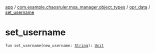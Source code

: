 [app](../../index.md) / [com.example.chaosruler.msa_manager.object_types](../index.md) / [opr_data](index.md) / [set_username](.)

# set_username

`fun set_username(new_username: `[`String`](https://kotlinlang.org/api/latest/jvm/stdlib/kotlin/-string/index.html)`): `[`Unit`](https://kotlinlang.org/api/latest/jvm/stdlib/kotlin/-unit/index.html)